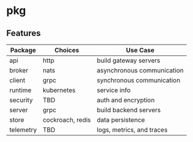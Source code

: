 # pkg

## Features

| Package   | Choices          | Use Case                   |
| --------- | ---------------- | -------------------------- |
| api       | http             | build gateway servers      |
| broker    | nats             | asynchronous communication |
| client    | grpc             | synchronous communication  |
| runtime   | kubernetes       | service info               |
| security  | TBD              | auth and encryption        |
| server    | grpc             | build backend servers      |
| store     | cockroach, redis | data persistence           |
| telemetry | TBD              | logs, metrics, and traces  |
